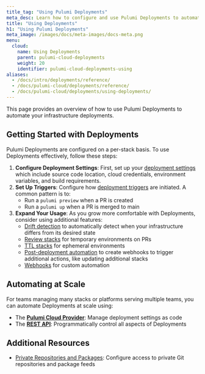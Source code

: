 ```yaml
---
title_tag: "Using Pulumi Deployments"
meta_desc: Learn how to configure and use Pulumi Deployments to automate your infrastructure deployments
title: "Using Deployments"
h1: "Using Pulumi Deployments"
meta_image: /images/docs/meta-images/docs-meta.png
menu:
  cloud:
    name: Using Deployments
    parent: pulumi-cloud-deployments
    weight: 20
    identifier: pulumi-cloud-deployments-using
aliases:
  - /docs/intro/deployments/reference/
  - /docs/pulumi-cloud/deployments/reference/
  - /docs/pulumi-cloud/deployments/using-deployments/
---
```


This page provides an overview of how to use Pulumi Deployments to automate your infrastructure deployments.

## Getting Started with Deployments

Pulumi Deployments are configured on a per-stack basis. To use Deployments effectively, follow these steps:

1. **Configure Deployment Settings**: First, set up your [deployment settings](./settings) which include source code location, cloud credentials, environment variables, and build requirements.
1. **Set Up Triggers**: Configure how [deployment triggers](./triggers) are initiated. A common pattern is to:
   - Run a `pulumi preview` when a PR is created
   - Run a `pulumi up` when a PR is merged to main
1. **Expand Your Usage**: As you grow more comfortable with Deployments, consider using additional features:
   - [Drift detection](../drift) to automatically detect when your infrastructure differs from its desired state
   - [Review stacks](../review-stacks) for temporary environments on PRs
   - [TTL stacks](../ttl) for ephemeral environments
   - [Post-deployment automation](./post-automation) to create webhooks to trigger additional actions, like updating additional stacks
   - [Webhooks](/docs/pulumi-cloud/webhooks/#deployment-webhooks) for custom automation

## Automating at Scale

For teams managing many stacks or platforms serving multiple teams, you can automate Deployments at scale using:

- The **[Pulumi Cloud Provider](/registry/packages/pulumiservice/api-docs/deploymentsettings)**: Manage deployment settings as code
- The **[REST API](../api)**: Programmatically control all aspects of Deployments

## Additional Resources

- [Private Repositories and Packages](./private-repositories): Configure access to private Git repositories and package feeds
